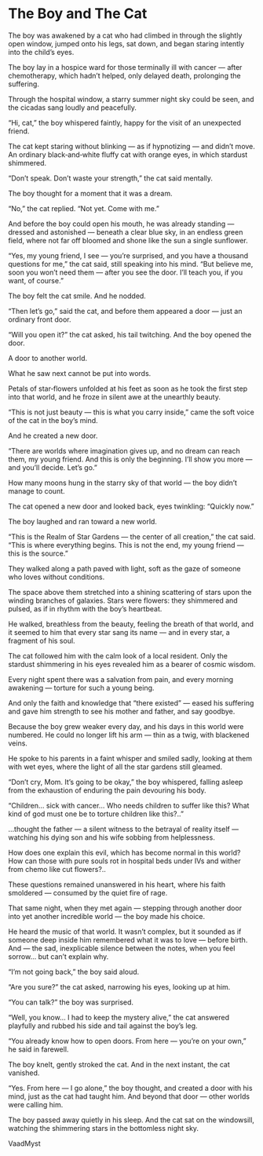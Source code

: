 # The Boy and The Cat



The boy was awakened by a cat who had climbed in through the slightly open window, jumped onto his legs, sat down, and began staring intently into the child’s eyes.

The boy lay in a hospice ward for those terminally ill with cancer — after chemotherapy, which hadn’t helped, only delayed death, prolonging the suffering.

Through the hospital window, a starry summer night sky could be seen, and the cicadas sang loudly and peacefully.

“Hi, cat,” the boy whispered faintly, happy for the visit of an unexpected friend.

The cat kept staring without blinking — as if hypnotizing — and didn’t move.
An ordinary black‑and‑white fluffy cat with orange eyes, in which stardust shimmered.

“Don’t speak. Don’t waste your strength,” the cat said mentally.

The boy thought for a moment that it was a dream.

“No,” the cat replied. “Not yet. Come with me.”

And before the boy could open his mouth, he was already standing — dressed and astonished — beneath a clear blue sky, in an endless green field, where not far off bloomed and shone like the sun a single sunflower.

“Yes, my young friend, I see — you’re surprised, and you have a thousand questions for me,” the cat said, still speaking into his mind.
“But believe me, soon you won’t need them — after you see the door. I’ll teach you, if you want, of course.”

The boy felt the cat smile. And he nodded.

“Then let’s go,” said the cat, and before them appeared a door — just an ordinary front door.

“Will you open it?” the cat asked, his tail twitching.
And the boy opened the door.

A door to another world.

What he saw next cannot be put into words.

Petals of star‑flowers unfolded at his feet as soon as he took the first step into that world, and he froze in silent awe at the unearthly beauty.

“This is not just beauty — this is what you carry inside,” came the soft voice of the cat in the boy’s mind.

And he created a new door.

“There are worlds where imagination gives up, and no dream can reach them, my young friend. And this is only the beginning. I’ll show you more — and you’ll decide. Let’s go.”

How many moons hung in the starry sky of that world — the boy didn’t manage to count.

The cat opened a new door and looked back, eyes twinkling: “Quickly now.”

The boy laughed and ran toward a new world.

“This is the Realm of Star Gardens — the center of all creation,” the cat said.
“This is where everything begins. This is not the end, my young friend — this is the source.”

They walked along a path paved with light, soft as the gaze of someone who loves without conditions.

The space above them stretched into a shining scattering of stars upon the winding branches of galaxies.
Stars were flowers: they shimmered and pulsed, as if in rhythm with the boy’s heartbeat.

He walked, breathless from the beauty, feeling the breath of that world, and it seemed to him that every star sang its name — and in every star, a fragment of his soul.

The cat followed him with the calm look of a local resident.
Only the stardust shimmering in his eyes revealed him as a bearer of cosmic wisdom.

Every night spent there was a salvation from pain, and every morning awakening — torture for such a young being.

And only the faith and knowledge that “there existed” — eased his suffering and gave him strength to see his mother and father, and say goodbye.

Because the boy grew weaker every day, and his days in this world were numbered.
He could no longer lift his arm — thin as a twig, with blackened veins.

He spoke to his parents in a faint whisper and smiled sadly, looking at them with wet eyes, where the light of all the star gardens still gleamed.

“Don’t cry, Mom. It’s going to be okay,” the boy whispered, falling asleep from the exhaustion of enduring the pain devouring his body.

“Children… sick with cancer… Who needs children to suffer like this?
What kind of god must one be to torture children like this?..”

…thought the father — a silent witness to the betrayal of reality itself — watching his dying son and his wife sobbing from helplessness.

How does one explain this evil, which has become normal in this world?
How can those with pure souls rot in hospital beds under IVs and wither from chemo like cut flowers?..

These questions remained unanswered in his heart, where his faith smoldered — consumed by the quiet fire of rage.

That same night, when they met again — stepping through another door into yet another incredible world — the boy made his choice.

He heard the music of that world. It wasn’t complex, but it sounded as if someone deep inside him remembered what it was to love — before birth.
And — the sad, inexplicable silence between the notes,
when you feel sorrow… but can’t explain why.

“I’m not going back,” the boy said aloud.

“Are you sure?” the cat asked, narrowing his eyes, looking up at him.

“You can talk?” the boy was surprised.

“Well, you know… I had to keep the mystery alive,” the cat answered playfully and rubbed his side and tail against the boy’s leg.

“You already know how to open doors. From here — you’re on your own,” he said in farewell.

The boy knelt, gently stroked the cat. And in the next instant, the cat vanished.

“Yes. From here — I go alone,” the boy thought, and created a door with his mind, just as the cat had taught him.
And beyond that door — other worlds were calling him.

The boy passed away quietly in his sleep.
And the cat sat on the windowsill, watching the shimmering stars in the bottomless night sky.



VaadMyst
